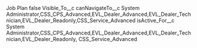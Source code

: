 <?xml version="1.0" encoding="UTF-8"?>
<CustomMetadata xmlns="http://soap.sforce.com/2006/04/metadata" xmlns:xsi="http://www.w3.org/2001/XMLSchema-instance" xmlns:xsd="http://www.w3.org/2001/XMLSchema">
    <label>Job Plan</label>
    <protected>false</protected>
    <values>
        <field>Visible_To__c</field>
        <value xsi:nil="true"/>
    </values>
    <values>
        <field>canNavigateTo__c</field>
        <value xsi:type="xsd:string">System Administrator,CSS_CPS_Advanced,EVL_Dealer_Advanced,EVL_Dealer_Technician,EVL_Dealer_Readonly,CSS_Service_Advanced</value>
    </values>
    <values>
        <field>isActive_For__c</field>
        <value xsi:type="xsd:string">System Administrator,CSS_CPS_Advanced,EVL_Dealer_Advanced,EVL_Dealer_Technician,EVL_Dealer_Readonly, CSS_Service_Advanced</value>
    </values>
</CustomMetadata>
